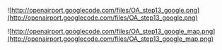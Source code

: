 ![http://openairport.googlecode.com/files/OA_step13_google.png](http://openairport.googlecode.com/files/OA_step13_google.png)

![http://openairport.googlecode.com/files/OA_step13_google_map.png](http://openairport.googlecode.com/files/OA_step13_google_map.png)